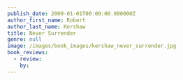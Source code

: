 ```yaml
---
publish_date: 2009-01-01T00:00:00.000000Z
author_first_name: Robert
author_last_name: Kershaw
title: Never Surrender
genre: null
image: /images/book_images/kershaw_never_surrender.jpg
book_reviews:
  - review: 
    by: 
---
```


